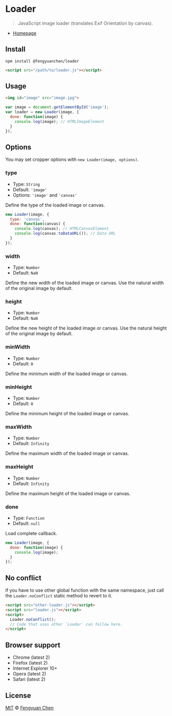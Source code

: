 # Loader

> JavaScript image loader (translates Exif Orientation by canvas).

- [Homepage](http://fengyuanchen.github.io/loader)



## Install

```
npm install @fengyuanchen/loader
```

```html
<script src="/path/to/loader.js"></script>
```



## Usage

```html
<img id="image" src="image.jpg">
```

```js
var image = document.getElementById('image');
var loader = new Loader(image, {
  done: function(image) {
    console.log(image); // HTMLImageElement
  }
});
```



## Options

You may set cropper options with `new Loader(image, options)`.


### type

- Type: `String`
- Default: `'image'`
- Options: `'image'` and `'canvas'`

Define the type of the loaded image or canvas.

```js
new Loader(image, {
  type: 'canvas',
  done: function(canvas) {
    console.log(canvas); // HTMLCanvasElement
    console.log(canvas.toDataURL()); // Data URL
  }
});
```


### width

- Type: `Number`
- Default: `NaN`

Define the new width of the loaded image or canvas. Use the natural width of the original image by default.


### height

- Type: `Number`
- Default: `NaN`

Define the new height of the loaded image or canvas. Use the natural height of the original image by default.



### minWidth

- Type: `Number`
- Default: `0`

Define the minimum width of the loaded image or canvas.


### minHeight

- Type: `Number`
- Default: `0`

Define the minimum height of the loaded image or canvas.


### maxWidth

- Type: `Number`
- Default: `Infinity`

Define the maximum width of the loaded image or canvas.


### maxHeight

- Type: `Number`
- Default: `Infinity`

Define the maximum height of the loaded image or canvas.


### done

- Type: `Function`
- Default: `null`

Load complete callback.

```js
new Loader(image, {
  done: function(image) {
    console.log(image);
  }
});
```



## No conflict

If you have to use other global function with the same namespace, just call the `Loader.noConflict` static method to revert to it.

```html
<script src="other-loader.js"></script>
<script src="loader.js"></script>
<script>
  Loader.noConflict();
  // Code that uses other `Loader` can follow here.
</script>
```



## Browser support

- Chrome (latest 2)
- Firefox (latest 2)
- Internet Explorer 10+
- Opera (latest 2)
- Safari (latest 2)



## License

[MIT](http://opensource.org/licenses/MIT) © [Fengyuan Chen](http://chenfengyuan.com)
